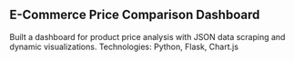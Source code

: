 ## E-Commerce Price Comparison Dashboard
Built a dashboard for product price analysis with JSON data scraping and dynamic visualizations.
Technologies: Python, Flask, Chart.js
